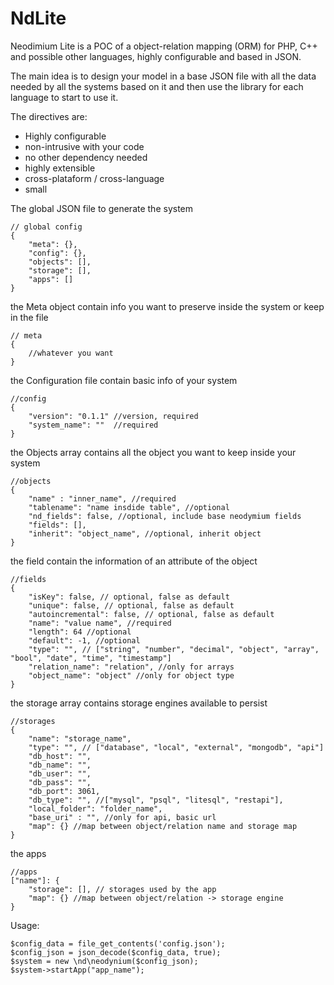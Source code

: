 NdLite
======

Neodimium Lite is a POC of a object-relation mapping (ORM) for PHP, C++ and possible other languages, highly configurable and based in JSON.

The main idea is to design your model in a base JSON file with all the data needed by all the systems based on it and then use the library for each language to start to use it.

The directives are:
* Highly configurable
* non-intrusive with your code
* no other dependency needed
* highly extensible
* cross-plataform / cross-language
* small

The global JSON file to generate the system

	// global config
	{
		"meta": {},
		"config": {},
		"objects": [],
		"storage": [],
		"apps": []
	}

the Meta object contain info you want to preserve inside the system or keep in the file

	// meta
	{
		//whatever you want
	}

the Configuration file contain basic info of your system

	//config
	{
		"version": "0.1.1" //version, required
		"system_name": ""  //required
	}

the Objects array contains all the object you want to keep inside your system

	//objects
	{
		"name" : "inner_name", //required
		"tablename": "name insdide table", //optional
		"nd_fields": false, //optional, include base neodymium fields
		"fields": [],
		"inherit": "object_name", //optional, inherit object
	}

the field contain the information of an attribute of the object

	//fields
	{
		"isKey": false, // optional, false as default
		"unique": false, // optional, false as default		
		"autoincremental": false, // optional, false as default
		"name": "value name", //required
		"length": 64 //optional
		"default": -1, //optional
		"type": "", // ["string", "number", "decimal", "object", "array", "bool", "date", "time", "timestamp"]
		"relation_name": "relation", //only for arrays
		"object_name": "object" //only for object type
	}

the storage array contains storage engines available to persist

	//storages
	{
		"name": "storage_name",
		"type": "", // ["database", "local", "external", "mongodb", "api"]
		"db_host": "",
		"db_name": "",
		"db_user": "",
		"db_pass": "",
		"db_port": 3061,
		"db_type": "", //["mysql", "psql", "litesql", "restapi"],
		"local_folder": "folder_name",
		"base_uri" : "", //only for api, basic url
		"map": {} //map between object/relation name and storage map
	}

the apps

	//apps
	["name"]: {
		"storage": [], // storages used by the app
		"map": {} //map between object/relation -> storage engine
	}
	
Usage:

    $config_data = file_get_contents('config.json');
    $config_json = json_decode($config_data, true);
    $system = new \nd\neodynium($config_json);
    $system->startApp("app_name");